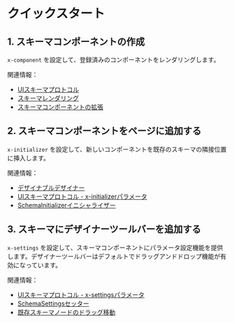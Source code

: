 # クイックスタート

## 1. スキーマコンポーネントの作成

`x-component` を設定して、登録済みのコンポーネントをレンダリングします。

関連情報：

- [UIスキーマプロトコル](/development/client/ui-schema/what-is-ui-schema)
- [スキーマレンダリング](/development/client/ui-schema/rendering)
- [スキーマコンポーネントの拡張](/development/client/ui-schema/extending)

<code src="./demos/demo1.tsx"></code>

## 2. スキーマコンポーネントをページに追加する

`x-initializer` を設定して、新しいコンポーネントを既存のスキーマの隣接位置に挿入します。

関連情報：

- [デザイナブルデザイナー](/development/client/ui-schema/designable)
- [UIスキーマプロトコル - x-initializerパラメータ](/development/client/ui-schema/what-is-ui-schema#x-initializer)
- [SchemaInitializerイニシャライザー](/development/client/ui-schema/initializer)

<code src="./demos/demo2.tsx"></code>

## 3. スキーマにデザイナーツールバーを追加する

`x-settings` を設定して、スキーマコンポーネントにパラメータ設定機能を提供します。デザイナーツールバーはデフォルトでドラッグアンドドロップ機能が有効になっています。

関連情報：

- [UIスキーマプロトコル - x-settingsパラメータ](/development/client/ui-schema/what-is-ui-schema#x-settings)
- [SchemaSettingsセッター](/development/client/ui-schema/settings)
- [既存スキーマノードのドラッグ移動](/development/client/ui-schema/designable#move-between-nodes)

<code src="./demos/demo3.tsx"></code>

